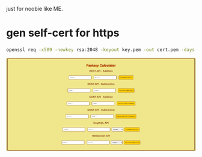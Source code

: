 just for noobie like ME.

# gen self-cert for https

```bash
openssl req -x509 -newkey rsa:2048 -keyout key.pem -out cert.pem -days 365 -nodes
```



![App-UI](Picture/App-UI.png)



